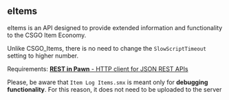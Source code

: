 ## **eItems**
eItems is an API designed to provide extended information and functionality to the CSGO Item Economy.

Unlike CSGO_Items, there is no need to change the `SlowScriptTimeout` setting to higher number.

Requirements: [**REST in Pawn** - HTTP client for JSON REST APIs](https://forums.alliedmods.net/showthread.php?t=298024)

Please, be aware that `Item Log Items.smx` is meant only for **debugging functionality**. For this reason, it does not need to be uploaded to the server
